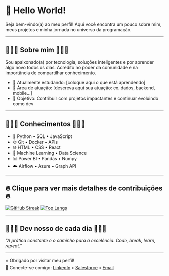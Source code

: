 # 👋 Hello World!

Seja bem-vindo(a) ao meu perfil! Aqui você encontra um pouco sobre mim, meus projetos e minha jornada no universo da programação.

---

## 👨🏻‍🚀 Sobre mim 👨🏻‍🚀

Sou apaixonado(a) por tecnologia, soluções inteligentes e por aprender algo novo todos os dias. Acredito no poder da comunidade e na importância de compartilhar conhecimento.

- 🌱 Atualmente estudando: [coloque aqui o que está aprendendo]
- 💼 Área de atuação: [descreva aqui sua atuação: ex. dados, backend, mobile...]
- 🎯 Objetivo: Contribuir com projetos impactantes e continuar evoluindo como dev

---

## 👨🏻‍💻 Conhecimentos 👨🏻‍💻

- 🐍 Python • SQL • JavaScript
- ⚙️ Git • Docker • APIs
- 🌐 HTML • CSS • React
- 🧠 Machine Learning • Data Science
- 📊 Power BI • Pandas • Numpy
- ☁️ Airflow • Azure • Graph API

---

## 🔥 Clique para ver mais detalhes de contribuições 🔥

[![GitHub Streak](https://github-readme-streak-stats.herokuapp.com/?user=SEU_USUARIO&theme=dark)](https://git.io/streak-stats)
[![Top Langs](https://github-readme-stats.vercel.app/api/top-langs/?username=SEU_USUARIO&layout=compact&theme=dark)](https://github.com/anuraghazra/github-readme-stats)

---


## 👨🏻‍💻 Dev nosso de cada dia 👨🏻‍💻

_"A prática constante é o caminho para a excelência. Code, break, learn, repeat."_

---

⭐ Obrigado por visitar meu perfil!  
🔗 Conecte-se comigo: [LinkedIn](https://www.linkedin.com/in/ariane-rodrigues-2946851aa/) • [Salesforce](https://www.salesforce.com/trailblazer/aduarte40) • [Email](mailto:ariane19duarte@gmail.com)


